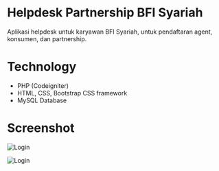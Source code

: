# Helpdesk Partnership BFI Syariah

Aplikasi helpdesk untuk karyawan BFI Syariah, untuk pendaftaran agent, konsumen, dan partnership.

# Technology

* PHP (Codeigniter)
* HTML, CSS, Bootstrap CSS framework
* MySQL Database

# Screenshot
![Login](https://i.imgur.com/8YeAczk.jpeg)

![Login](https://i.imgur.com/Ma0qfdT.jpg)
